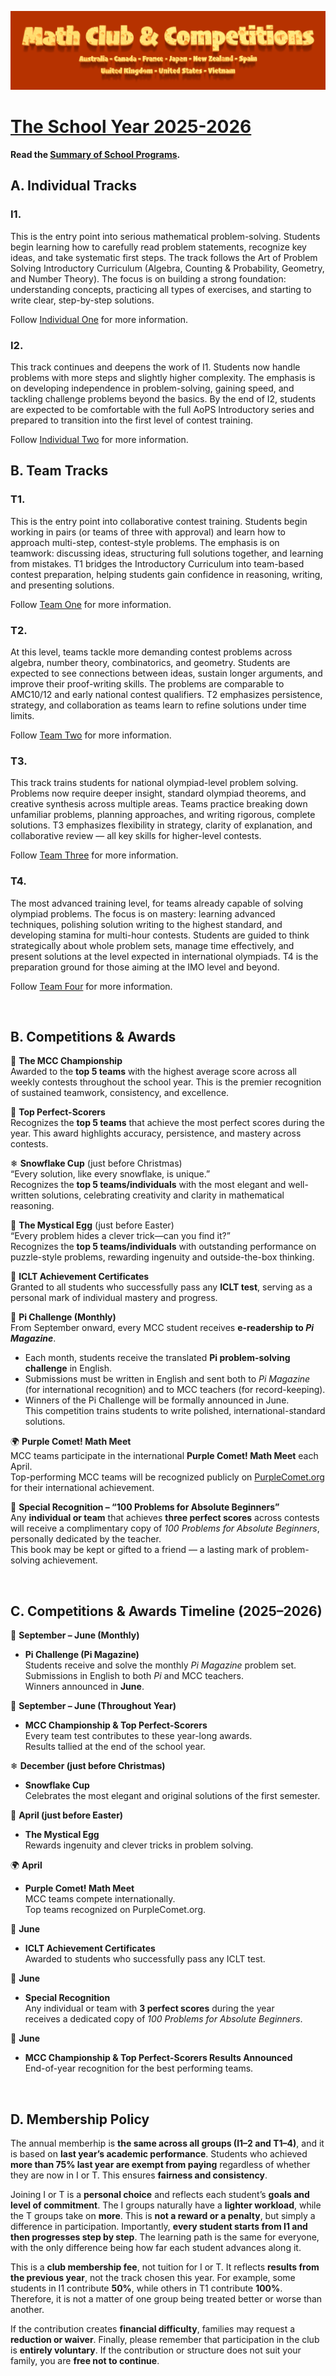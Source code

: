![Math Club & Competitions (MCC)](./img/MCC-2024-Logo-Large.png)

# [The School Year 2025-2026](#the-school-year-2025-2026)

**Read the [Summary of School Programs](https://drive.google.com/file/d/1H0kACqZgDTLDe3hWgxSFv9U9aHrNVtHf/view?usp=sharing).**

## A. Individual Tracks

### **I1.**

This is the entry point into serious mathematical problem-solving. Students begin learning how to carefully read problem statements, recognize key ideas, and take systematic first steps. The track follows the Art of Problem Solving Introductory Curriculum (Algebra, Counting & Probability, Geometry, and Number Theory). The focus is on building a strong foundation: understanding concepts, practicing all types of exercises, and starting to write clear, step-by-step solutions.

Follow [Individual One](./i1.md) for more information.

### **I2.**

This track continues and deepens the work of I1. Students now handle problems with more steps and slightly higher complexity. The emphasis is on developing independence in problem-solving, gaining speed, and tackling challenge problems beyond the basics. By the end of I2, students are expected to be comfortable with the full AoPS Introductory series and prepared to transition into the first level of contest training.

Follow [Individual Two](./i2.md) for more information.

## B. Team Tracks

### **T1.**

This is the entry point into collaborative contest training. Students begin working in pairs (or teams of three with approval) and learn how to approach multi-step, contest-style problems. The emphasis is on teamwork: discussing ideas, structuring full solutions together, and learning from mistakes. T1 bridges the Introductory Curriculum into team-based contest preparation, helping students gain confidence in reasoning, writing, and presenting solutions.

Follow [Team One](./t1.md) for more information.

### **T2.**

At this level, teams tackle more demanding contest problems across algebra, number theory, combinatorics, and geometry. Students are expected to see connections between ideas, sustain longer arguments, and improve their proof-writing skills. The problems are comparable to AMC10/12 and early national contest qualifiers. T2 emphasizes persistence, strategy, and collaboration as teams learn to refine solutions under time limits.

Follow [Team Two](./t2.md) for more information.

### **T3.**

This track trains students for national olympiad-level problem solving. Problems now require deeper insight, standard olympiad theorems, and creative synthesis across multiple areas. Teams practice breaking down unfamiliar problems, planning approaches, and writing rigorous, complete solutions. T3 emphasizes flexibility in strategy, clarity of explanation, and collaborative review — all key skills for higher-level contests.

Follow [Team Three](./t3.md) for more information.

### **T4.**

The most advanced training level, for teams already capable of solving olympiad problems. The focus is on mastery: learning advanced techniques, polishing solution writing to the highest standard, and developing stamina for multi-hour contests. Students are guided to think strategically about whole problem sets, manage time effectively, and present solutions at the level expected in international olympiads. T4 is the preparation ground for those aiming at the IMO level and beyond.

Follow [Team Four](./t4.md) for more information.

&nbsp;

## B. Competitions & Awards

🥇 **The MCC Championship**  
Awarded to the **top 5 teams** with the highest average score across all weekly contests throughout the school year. This is the premier recognition of sustained teamwork, consistency, and excellence.  

💯 **Top Perfect-Scorers**  
Recognizes the **top 5 teams** that achieve the most perfect scores during the year. This award highlights accuracy, persistence, and mastery across contests.  

❄ **Snowflake Cup** (just before Christmas)  
“Every solution, like every snowflake, is unique.”  
Recognizes the **top 5 teams/individuals** with the most elegant and well-written solutions, celebrating creativity and clarity in mathematical reasoning.  

🥚 **The Mystical Egg** (just before Easter)  
“Every problem hides a clever trick—can you find it?”  
Recognizes the **top 5 teams/individuals** with outstanding performance on puzzle-style problems, rewarding ingenuity and outside-the-box thinking.  

📜 **ICLT Achievement Certificates**  
Granted to all students who successfully pass any **ICLT test**, serving as a personal mark of individual mastery and progress.  

📖 **Pi Challenge (Monthly)**  
From September onward, every MCC student receives **e-readership to *Pi Magazine***.  
- Each month, students receive the translated **Pi problem-solving challenge** in English.  
- Submissions must be written in English and sent both to *Pi Magazine* (for international recognition) and to MCC teachers (for record-keeping).  
- Winners of the Pi Challenge will be formally announced in June.  
This competition trains students to write polished, international-standard solutions.  

🌍 **Purple Comet! Math Meet**  
MCC teams participate in the international **Purple Comet! Math Meet** each April.  
Top-performing MCC teams will be recognized publicly on [PurpleComet.org](https://purplecomet.org) for their international achievement.  

🎁 **Special Recognition – “100 Problems for Absolute Beginners”**  
Any **individual or team** that achieves **three perfect scores** across contests will receive a complimentary copy of *100 Problems for Absolute Beginners*, personally dedicated by the teacher.  
This book may be kept or gifted to a friend — a lasting mark of problem-solving achievement.  

&nbsp;

## C. Competitions & Awards Timeline (2025–2026)

📖 **September – June (Monthly)**  
- **Pi Challenge (Pi Magazine)**  
  Students receive and solve the monthly *Pi Magazine* problem set.  
  Submissions in English to both *Pi* and MCC teachers.  
  Winners announced in **June**.  

🥇 **September – June (Throughout Year)**  
- **MCC Championship & Top Perfect-Scorers**  
  Every team test contributes to these year-long awards.  
  Results tallied at the end of the school year.  

❄ **December (just before Christmas)**  
- **Snowflake Cup**  
  Celebrates the most elegant and original solutions of the first semester.  

🥚 **April (just before Easter)**  
- **The Mystical Egg**  
  Rewards ingenuity and clever tricks in problem solving.  

🌍 **April**  
- **Purple Comet! Math Meet**  
  MCC teams compete internationally.  
  Top teams recognized on PurpleComet.org.  

📜 **June**  
- **ICLT Achievement Certificates**  
  Awarded to students who successfully pass any ICLT test.  

🎁 **June**  
- **Special Recognition**  
  Any individual or team with **3 perfect scores** during the year  
  receives a dedicated copy of *100 Problems for Absolute Beginners*.  

🥇 **June**  
- **MCC Championship & Top Perfect-Scorers Results Announced**  
  End-of-year recognition for the best performing teams.  

&nbsp;

## D. Membership Policy

The annual memberhip is **the same across all groups (I1–2 and T1–4)**, and it is based on **last year’s academic performance**. Students who achieved **more than 75% last year are exempt from paying** regardless of whether they are now in I or T. This ensures **fairness and consistency**.

Joining I or T is a **personal choice** and reflects each student’s **goals and level of commitment**. The I groups naturally have a **lighter workload**, while the T groups take on **more**. This is **not a reward or a penalty**, but simply a difference in participation. Importantly, **every student starts from I1 and then progresses step by step**. The learning path is the same for everyone, with the only difference being how far each student advances along it.

This is a **club membership fee**, not tuition for I or T. It reflects **results from the previous year**, not the track chosen this year. For example, some students in I1 contribute **50%**, while others in T1 contribute **100%**. Therefore, it is not a matter of one group being treated better or worse than another.

If the contribution creates **financial difficulty**, families may request a **reduction or waiver**. Finally, please remember that participation in the club is **entirely voluntary**. If the contribution or structure does not suit your family, you are **free not to continue**.

